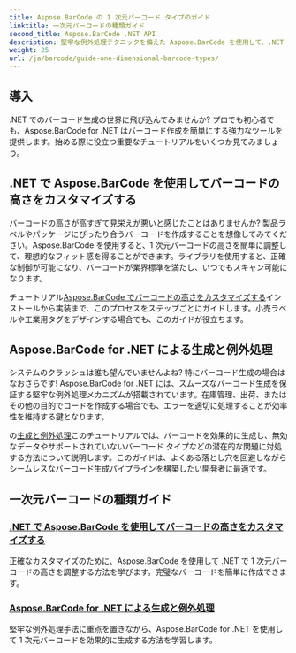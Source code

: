```yaml
---
title: Aspose.BarCode の 1 次元バーコード タイプのガイド
linktitle: 一次元バーコードの種類ガイド
second_title: Aspose.BarCode .NET API
description: 堅牢な例外処理テクニックを備えた Aspose.BarCode を使用して、.NET で 1 次元バーコードを作成およびカスタマイズする方法を学習します。
weight: 25
url: /ja/barcode/guide-one-dimensional-barcode-types/
---
```

## 導入

.NET でのバーコード生成の世界に飛び込んでみませんか? プロでも初心者でも、Aspose.BarCode for .NET はバーコード作成を簡単にする強力なツールを提供します。始める際に役立つ重要なチュートリアルをいくつか見てみましょう。

## .NET で Aspose.BarCode を使用してバーコードの高さをカスタマイズする  

バーコードの高さが高すぎて見栄えが悪いと感じたことはありませんか? 製品ラベルやパッケージにぴったり合うバーコードを作成することを想像してみてください。Aspose.BarCode を使用すると、1 次元バーコードの高さを簡単に調整して、理想的なフィット感を得ることができます。ライブラリを使用すると、正確な制御が可能になり、バーコードが業界標準を満たし、いつでもスキャン可能になります。  

チュートリアル[Aspose.BarCode でバーコードの高さをカスタマイズする](./customizing-barcode-height/)インストールから実装まで、このプロセスをステップごとにガイドします。小売ラベルや工業用タグをデザインする場合でも、このガイドが役立ちます。  

## Aspose.BarCode for .NET による生成と例外処理  

システムのクラッシュは誰も望んでいませんよね? 特にバーコード生成の場合はなおさらです! Aspose.BarCode for .NET には、スムーズなバーコード生成を保証する堅牢な例外処理メカニズムが搭載されています。在庫管理、出荷、またはその他の目的でコードを作成する場合でも、エラーを適切に処理することが効率性を維持する鍵となります。  

の[生成と例外処理](./generation-and-exception-handling/)このチュートリアルでは、バーコードを効果的に生成し、無効なデータやサポートされていないバーコード タイプなどの潜在的な問題に対処する方法について説明します。このガイドは、よくある落とし穴を回避しながらシームレスなバーコード生成パイプラインを構築したい開発者に最適です。  

## 一次元バーコードの種類ガイド
### [.NET で Aspose.BarCode を使用してバーコードの高さをカスタマイズする](./customizing-barcode-height/)
正確なカスタマイズのために、Aspose.BarCode を使用して .NET で 1 次元バーコードの高さを調整する方法を学びます。完璧なバーコードを簡単に作成できます。
### [Aspose.BarCode for .NET による生成と例外処理](./generation-and-exception-handling/)
堅牢な例外処理手法に重点を置きながら、Aspose.BarCode for .NET を使用して 1 次元バーコードを効果的に生成する方法を学習します。